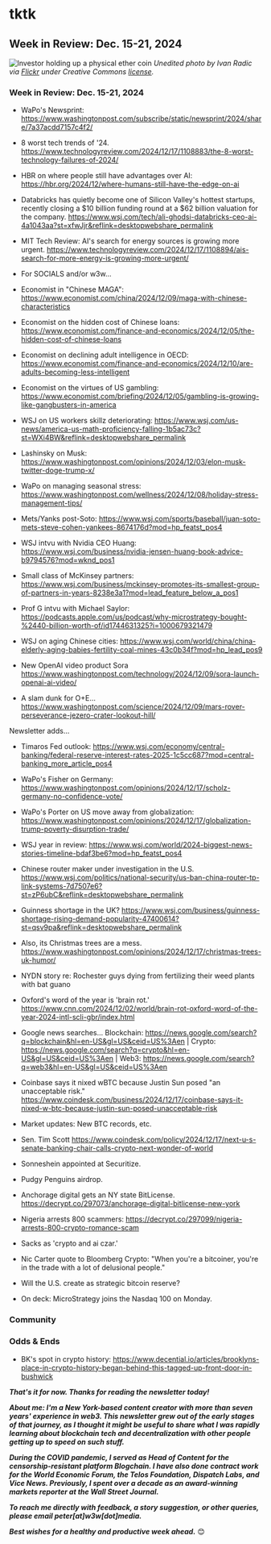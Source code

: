 # tktk
## Week in Review: Dec. 15-21, 2024

![Investor holding up a physical ether coin](https://w3w.news/img/eth-2048.jpg)
*Unedited photo by Ivan Radic via [Flickr](https://www.flickr.com/people/26344495@N05/) under Creative Commons [license](https://creativecommons.org/licenses/by/2.0/).*

<!--

100-word intro.

bitcoin plus

-->

### Week in Review: Dec. 15-21, 2024


<!-- Possible social shares. These could also be good news summary items for w3w... -->

- WaPo's Newsprint: https://www.washingtonpost.com/subscribe/static/newsprint/2024/share/7a37acdd7157c4f2/

- 8 worst tech trends of '24. https://www.technologyreview.com/2024/12/17/1108883/the-8-worst-technology-failures-of-2024/

- HBR on where people still have advantages over AI: https://hbr.org/2024/12/where-humans-still-have-the-edge-on-ai

- Databricks has quietly become one of Silicon Valley's hottest startups, recently closing a $10 billion funding round at a $62 billion valuation for the company. https://www.wsj.com/tech/ali-ghodsi-databricks-ceo-ai-4a1043aa?st=xfwJjr&reflink=desktopwebshare_permalink

- MIT Tech Review: AI's search for energy sources is growing more urgent. https://www.technologyreview.com/2024/12/17/1108894/ais-search-for-more-energy-is-growing-more-urgent/


- For SOCIALS and/or w3w...

- Economist in "Chinese MAGA": https://www.economist.com/china/2024/12/09/maga-with-chinese-characteristics

- Economist on the hidden cost of Chinese loans: https://www.economist.com/finance-and-economics/2024/12/05/the-hidden-cost-of-chinese-loans

- Economist on declining adult intelligence in OECD: https://www.economist.com/finance-and-economics/2024/12/10/are-adults-becoming-less-intelligent

- Economist on the virtues of US gambling: https://www.economist.com/briefing/2024/12/05/gambling-is-growing-like-gangbusters-in-america

- WSJ on US workers skillz deteriorating: https://www.wsj.com/us-news/america-us-math-proficiency-falling-1b5ac73c?st=WXi4BW&reflink=desktopwebshare_permalink

- Lashinsky on Musk: https://www.washingtonpost.com/opinions/2024/12/03/elon-musk-twitter-doge-trump-x/

- WaPo on managing seasonal stress: https://www.washingtonpost.com/wellness/2024/12/08/holiday-stress-management-tips/

- Mets/Yanks post-Soto: https://www.wsj.com/sports/baseball/juan-soto-mets-steve-cohen-yankees-8674176d?mod=hp_featst_pos4

- WSJ intvu with Nvidia CEO Huang: https://www.wsj.com/business/nvidia-jensen-huang-book-advice-b9794576?mod=wknd_pos1

- Small class of McKinsey partners: https://www.wsj.com/business/mckinsey-promotes-its-smallest-group-of-partners-in-years-8238e3a1?mod=lead_feature_below_a_pos1

- Prof G intvu with Michael Saylor: https://podcasts.apple.com/us/podcast/why-microstrategy-bought-%2440-billion-worth-of/id1744631325?i=1000679321479

- WSJ on aging Chinese cities: https://www.wsj.com/world/china/china-elderly-aging-babies-fertility-coal-mines-43c0b34f?mod=hp_lead_pos9

- New OpenAI video product Sora https://www.washingtonpost.com/technology/2024/12/09/sora-launch-openai-ai-video/

- A slam dunk for O+E... https://www.washingtonpost.com/science/2024/12/09/mars-rover-perseverance-jezero-crater-lookout-hill/

Newsletter adds...

- Timaros Fed outlook: https://www.wsj.com/economy/central-banking/federal-reserve-interest-rates-2025-1c5cc687?mod=central-banking_more_article_pos4

- WaPo's Fisher on Germany: https://www.washingtonpost.com/opinions/2024/12/17/scholz-germany-no-confidence-vote/

- WaPo's Porter on US move away from globalization: https://www.washingtonpost.com/opinions/2024/12/17/globalization-trump-poverty-disurption-trade/

- WSJ year in review: https://www.wsj.com/world/2024-biggest-news-stories-timeline-bdaf3be6?mod=hp_featst_pos4

- Chinese router maker under investigation in the U.S. https://www.wsj.com/politics/national-security/us-ban-china-router-tp-link-systems-7d7507e6?st=zP6ubC&reflink=desktopwebshare_permalink

- Guinness shortage in the UK? https://www.wsj.com/business/guinness-shortage-rising-demand-popularity-47400614?st=qsv9pa&reflink=desktopwebshare_permalink

- Also, its Christmas trees are a mess. https://www.washingtonpost.com/opinions/2024/12/17/christmas-trees-uk-humor/

- NYDN story re: Rochester guys dying from fertilizing their weed plants with bat guano

- Oxford's word of the year is 'brain rot.' https://www.cnn.com/2024/12/02/world/brain-rot-oxford-word-of-the-year-2024-intl-scli-gbr/index.html

<!-- Strictly for the newzletta... -->

- Google news searches... Blockchain: https://news.google.com/search?q=blockchain&hl=en-US&gl=US&ceid=US%3Aen | Crypto: https://news.google.com/search?q=crypto&hl=en-US&gl=US&ceid=US%3Aen | Web3: https://news.google.com/search?q=web3&hl=en-US&gl=US&ceid=US%3Aen

- Coinbase says it nixed wBTC because Justin Sun posed "an unacceptable risk." https://www.coindesk.com/business/2024/12/17/coinbase-says-it-nixed-w-btc-because-justin-sun-posed-unacceptable-risk

- Market updates: New BTC records, etc. <!-- Links tktk -->

- Sen. Tim Scott https://www.coindesk.com/policy/2024/12/17/next-u-s-senate-banking-chair-calls-crypto-next-wonder-of-world

- Sonneshein appointed at Securitize. <!-- Link TK -->

- Pudgy Penguins airdrop. <!-- Link TK -->

- Anchorage digital gets an NY state BitLicense. https://decrypt.co/297073/anchorage-digital-bitlicense-new-york

- Nigeria arrests 800 scammers: https://decrypt.co/297099/nigeria-arrests-800-crypto-romance-scam

- Sacks as 'crypto and ai czar.' <!-- Named Dec 5: https://truthsocial.com/@realDonaldTrump/posts/113603133222686186 | Need to update -->

- Nic Carter quote to Bloomberg Crypto: "When you're a bitcoiner, you're in the trade with a lot of delusional people."

- Will the U.S. create as strategic bitcoin reserve? <!-- Links tktk -->

- On deck: MicroStrategy joins the Nasdaq 100 on Monday. <!-- Links tktk -->

### Community

<!-- Pickup from previous weeks as needed... -->

### Odds & Ends

- BK's spot in crypto history: https://www.decential.io/articles/brooklyns-place-in-crypto-history-began-behind-this-tagged-up-front-door-in-bushwick

_**That's it for now. Thanks for reading the newsletter today!**_

_**About me: I'm a New York-based content creator with more than seven years' experience in web3. This newsletter grew out of the early stages of that journey, as I thought it might be useful to share what I was rapidly learning about blockchain tech and decentralization with other people getting up to speed on such stuff.**_

 _**During the COVID pandemic, I served as Head of Content for the censorship-resistant platform Blogchain. I have also done contract work for the World Economic Forum, the Telos Foundation, Dispatch Labs, and Vice News. Previously, I spent over a decade as an award-winning markets reporter at the Wall Street Journal.**_

 _**To reach me directly with feedback, a story suggestion, or other queries, please email peter[at]w3w[dot]media.**_

 _**Best wishes for a healthy and productive week ahead.**_ 😊
